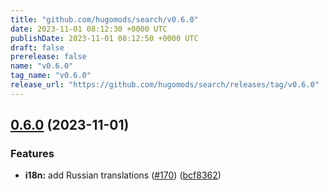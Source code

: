 ```yaml
---
title: "github.com/hugomods/search/v0.6.0"
date: 2023-11-01 08:12:30 +0000 UTC
publishDate: 2023-11-01 08:12:50 +0000 UTC
draft: false
prerelease: false
name: "v0.6.0"
tag_name: "v0.6.0"
release_url: "https://github.com/hugomods/search/releases/tag/v0.6.0"
---
```


## [0.6.0](https://github.com/hugomods/search/compare/v0.5.0...v0.6.0) (2023-11-01)


### Features

* **i18n:** add Russian translations ([#170](https://github.com/hugomods/search/issues/170)) ([bcf8362](https://github.com/hugomods/search/commit/bcf83622fbd093ff77b4f6f48893a5b981a63045))
